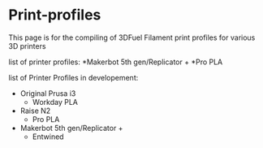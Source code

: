 # Print-profiles

This page is for the compiling of 3DFuel Filament print profiles for various 3D printers

list of printer profiles:
*Makerbot 5th gen/Replicator +
  *Pro PLA

list of Printer Profiles in developement:
* Original Prusa i3
  * Workday PLA
* Raise N2
  * Pro PLA
* Makerbot 5th gen/Replicator +
  * Entwined
